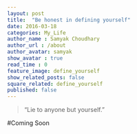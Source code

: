 ```yaml
---
layout: post
title:  "Be honest in defining yourself"
date: 2016-03-18
categories: My_Life
author_name : Samyak Choudhary
author_url : /about
author_avatar: samyak
show_avatar : true
read_time : 0
feature_image: define_yourself
show_related_posts: false
square_related: define_yourself
published: false
---
```


> “Lie to anyone but yourself.”

#Coming Soon
